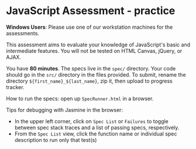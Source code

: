 # JavaScript Assessment - practice
**Windows Users**: Please use one of our workstation machines for the assessments.

This assessment aims to evaluate your knowledge of JavaScript's basic
and intermediate features. You will not be tested on HTML Canvas,
jQuery, or AJAX.

You have **80 minutes**. The specs live in the `spec/` directory. Your code
should go in the `src/` directory in the files provided. To submit, rename the
directory `${first_name}_${last_name}`, zip it, then upload to progress tracker.

How to run the specs: open up `SpecRunner.html` in a browser.  

Tips for debugging with Jasmine in the browser:
  * In the upper left corner, click on `Spec List` or `Failures` to toggle
    between spec stack traces and a list of passing specs, respectively.  
  * From the `Spec List` view, click the function name or individual spec
    description to run only that test(s)
